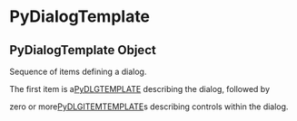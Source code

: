 # PyDialogTemplate

## PyDialogTemplate Object



Sequence of items defining a dialog\. 

The first item is a[PyDLGTEMPLATE](#pydlgtemplate) describing the dialog, followed by 

zero or more[PyDLGITEMTEMPLATE](#pydlgitemtemplate)s describing controls within the dialog\.